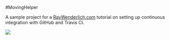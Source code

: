 #MovingHelper

A sample project for a [RayWenderlich.com](http://www.raywenderlich.com) tutorial on setting up continuous integration with GitHub and Travis CI. 

![](https://travis-ci.org/[your-username]/MovingHelper.svg?branch=master)
